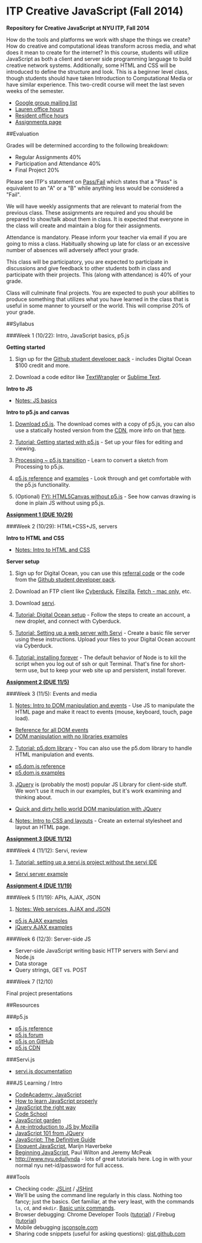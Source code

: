 ITP Creative JavaScript (Fall 2014)
===================================

__Repository for Creative JavaScript at NYU ITP, Fall 2014__

How do the tools and platforms we work with shape the things we create? How do creative and computational ideas transform across media, and what does it mean to create for the internet? In this course, students will utilize JavaScript as both a client and server side programming language to build creative network systems. Additionally, some HTML and CSS will be introduced to define the structure and look. This is a beginner level class, though students should have taken Introduction to Computational Media or have similar experience. This two-credit course will meet the last seven weeks of the semester.


* [Google group mailing list](https://groups.google.com/a/nyu.edu/forum/?hl=en#!forum/itp-creative-js-group)
* [Lauren office hours](https://itp.nyu.edu/inwiki/Signup/McCarthy)
* [Resident office hours](https://itp.nyu.edu/inwiki/)
* [Assignments page](https://github.com/lmccart/itp-creative-js/wiki/Assignments)

##Evaluation

Grades will be determined according to the following breakdown:
* Regular Assignments 40%
* Participation and Attendance 40%
* Final Project 20%

Please see ITP's statement on [Pass/Fail](http://help.itp.nyu.edu/academic-policies/pass-fail) which states that a "Pass" is equivalent to an "A" or a "B" while anything less would be considered a "Fail".

We will have weekly assignments that are relevant to material from the previous class. These assignments are required and you should be prepared to show/talk about them in class. It is expected that everyone in the class will create and maintain a blog for their assignments.

Attendance is mandatory. Please inform your teacher via email if you are going to miss a class. Habitually showing up late for class or an excessive number of absences will adversely affect your grade.

This class will be participatory, you are expected to participate in discussions and give feedback to other students both in class and participate with their projects. This (along with attendance) is 40% of your grade.

Class will culminate final projects. You are expected to push your abilities to produce something that utilizes what you have learned in the class that is useful in some manner to yourself or the world. This will comprise 20% of your grade.


##Syllabus


###Week 1 (10/22): Intro, JavaScript basics, p5.js

**Getting started**

1. Sign up for the [Github student developer pack](https://education.github.com/pack) - includes Digital Ocean $100 credit and more.

2. Download a code editor like [TextWrangler](http://www.barebones.com/products/textwrangler/) or [Sublime Text](http://www.sublimetext.com/).

**Intro to JS**
* [Notes: JS basics](https://github.com/lmccart/p5.js/wiki/JavaScript-basics)

**Intro to p5.js and canvas**

1. [Download p5.js](http://p5js.org/download/). The download comes with a copy of p5.js, you can also use a statically hosted version from the [CDN](http://cdnjs.com/libraries/p5.js), more info on that [here](http://p5js.org/get-started/#file-setup).

2. [Tutorial: Getting started with p5.js](http://p5js.org/get-started/) - Set up your files for editing and viewing.

3. [Processing ~ p5.js transition](https://github.com/lmccart/p5.js/wiki/Processing-transition) - Learn to convert a sketch from Processing to p5.js.

4. [p5.js reference](http://p5js.org/reference/) and [examples](http://p5js.org/learn/#examples) - Look through and get comfortable with the p5.js functionality.

5. (Optional) [FYI: HTML5Canvas without p5.js](https://developer.mozilla.org/en-US/docs/Web/API/Canvas_API/Tutorial) - See how canvas drawing is done in plain JS without using p5.js.

**[Assignment 1 (DUE 10/29)](https://github.com/lmccart/itp-creative-js/wiki/Assignments#assignment-1-due-1029)**


###Week 2 (10/29): HTML+CSS+JS, servers

**Intro to HTML and CSS**
 
* [Notes: Intro to HTML and CSS](https://github.com/lmccart/p5.js/wiki/Intro-to-HTML-and-CSS)

**Server setup**

1. Sign up for Digital Ocean, you can use this [referral code](https://www.digitalocean.com/?refcode=4d83915eeae0) or the code from the [Github student developer pack](https://education.github.com/pack).

2. Download an FTP client like [Cyberduck](https://cyberduck.io/?l=en), [Filezilla](https://filezilla-project.org/), [Fetch - mac only](http://fetchsoftworks.com/), etc.

3. Download [servi](https://github.com/antiboredom/servi.js/releases).

4. [Tutorial: Digital Ocean setup](https://github.com/robynitp/networkedmedia/wiki/Digital-Ocean-Set-up) - Follow the steps to create an account, a new droplet, and connect with Cyberduck.

5. [Tutorial: Setting up a web server with Servi](https://github.com/robynitp/networkedmedia/wiki/Web-Servers-with-Servi) - Create a basic file server using these instructions. Upload your files to your Digital Ocean account via Cyberduck.

6. [Tutorial: installing forever](http://www.hacksparrow.com/keep-node-js-script-running-after-logging-out-from-shell.html) - The default behavior of Node is to kill the script when you log out of ssh or quit Terminal. That's fine for short-term use, but to keep your web site up and persistent, install forever.

**[Assignment 2 (DUE 11/5)](https://github.com/lmccart/itp-creative-js/wiki/Assignments#assignment-2-due-115)**


###Week 3 (11/5): Events and media

1. [Notes: Intro to DOM manipulation and events](https://github.com/lmccart/p5.js/wiki/Intro-to-DOM-manipulation-and-events) - Use JS to manipulate the HTML page and make it react to events (mouse, keyboard, touch, page load). 
  * [Reference for all DOM events](https://developer.mozilla.org/en-US/docs/Web/Events)
  * [DOM manipulation with no libraries examples](https://github.com/lmccart/itp-creative-js/tree/master/week3/02_dom_pure_js)

2. [Tutorial: p5.dom library](https://github.com/lmccart/p5.js/wiki/Beyond-the-canvas) - You can also use the p5.dom library to handle HTML manipulation and events.
  * [p5.dom.js reference](http://p5js.org/reference/#/libraries/p5.dom)
  * [p5.dom.js examples](https://github.com/lmccart/itp-creative-js/tree/master/week3/04_dom_p5)

3. [JQuery](http://jquery.com/) is (probably the most) popular JS Library for client-side stuff.  We won't use it much in our examples, but it's work examining and thinking about.
  * [Quick and dirty hello world DOM manipulation with JQuery](https://github.com/lmccart/itp-creative-js/blob/master/week3/03_dom_jquery/sketch.js)

4. [Notes: Intro to CSS and layouts](https://github.com/lmccart/p5.js/wiki/Intro-to-HTML-and-CSS#css) - Create an external stylesheet and layout an HTML page.

**[Assignment 3 (DUE 11/12)](https://github.com/lmccart/itp-creative-js/wiki/Assignments#assignment-3-due-1112)**


###Week 4 (11/12): Servi, review

1. [Tutorial: setting up a servi.js project without the servi IDE](https://github.com/antiboredom/servi.js/wiki/Setting-up-a-servi.js-project-without-the-servi-editor)
  * [Servi server example](https://github.com/lmccart/itp-creative-js/tree/master/week4/servi_serve_static)

**[Assignment 4 (DUE 11/19)](https://github.com/lmccart/itp-creative-js/wiki/Assignments#assignment-4-due-1119)**

###Week 5 (11/19): APIs, AJAX, JSON 

1. [Notes: Web services, AJAX and JSON](https://github.com/lmccart/p5.js/wiki/Loading-external-files:-AJAX,-XML,-JSON)
  * [p5.js AJAX examples](https://github.com/lmccart/itp-creative-js/tree/master/week5/01_p5_examples)
  * [jQuery AJAX examples](https://github.com/lmccart/itp-creative-js/tree/master/week5/02_jquery_examples)

###Week 6 (12/3): Server-side JS

* Server-side JavaScript writing basic HTTP servers with Servi and Node.js
* Data storage
* Query strings, GET vs. POST

###Week 7 (12/10)

Final project presentations



##Resources

###p5.js
* [p5.js reference](http://p5js.org/reference)
* [p5.js forum](http://forum.processing.org/two/)
* [p5.js on GitHub](https://github.com/lmccart/p5.js)
* [p5.js CDN](http://cdnjs.com/libraries/p5.js)

###Servi.js
* [servi.js documentation](https://github.com/antiboredom/servi.js/wiki)

###JS Learning / Intro
* [CodeAcademy: JavaScript](http://www.codecademy.com/tracks/javascript)
* [How to learn JavaScript properly](http://javascriptissexy.com/how-to-learn-javascript-properly/)
* [JavaScript the right way](http://www.jstherightway.org/)
* [Code School](https://www.codeschool.com/paths/javascript)
* [JavaScript garden](http://bonsaiden.github.io/JavaScript-Garden/)
* [A re-introduction to JS by Mozilla](https://developer.mozilla.org/en-US/docs/Web/JavaScript/A_re-introduction_to_JavaScript)
* [JavaScript 101 from JQuery](https://learn.jquery.com/javascript-101/)
* [JavaScript: The Definitive Guide](http://shop.oreilly.com/product/9780596000486.do)
* [Eloquent JavaScript](http://eloquentjavascript.net/contents.html), Marijn Haverbeke
* [Beginning JavaScript](http://www.amazon.com/Beginning-JavaScript-Paul-Wilton/dp/0470525932), Paul Wilton and Jeremy McPeak
* http://www.nyu.edu/lynda - lots of great tutorials here. Log in with your normal nyu net-id/password for full access.


###Tools
* Checking code: [JSLint](http://www.jslint.com/) / [JSHint](http://www.jshint.com)
* We'll be using the command line regularly in this class. Nothing too fancy; just the basics. Get familiar, at the very least, with the commands `ls`, `cd`, and `mkdir`. [Basic unix commands](http://www.webmonkey.com/2010/02/learn_enough_unix_for_your_resume/#Basic_Commands).
* Browser debugging: Chrome Developer Tools ([tutorial](https://developer.chrome.com/extensions/tut_debugging)) / Firebug ([tutorial](http://www.developerfusion.com/article/139949/debugging-javascript-with-firebug/))
* Mobile debugging [jsconsole.com](http://jsconsole.com)
* Sharing code snippets (useful for asking questions): [gist.github.com](http://gist.github.com)
